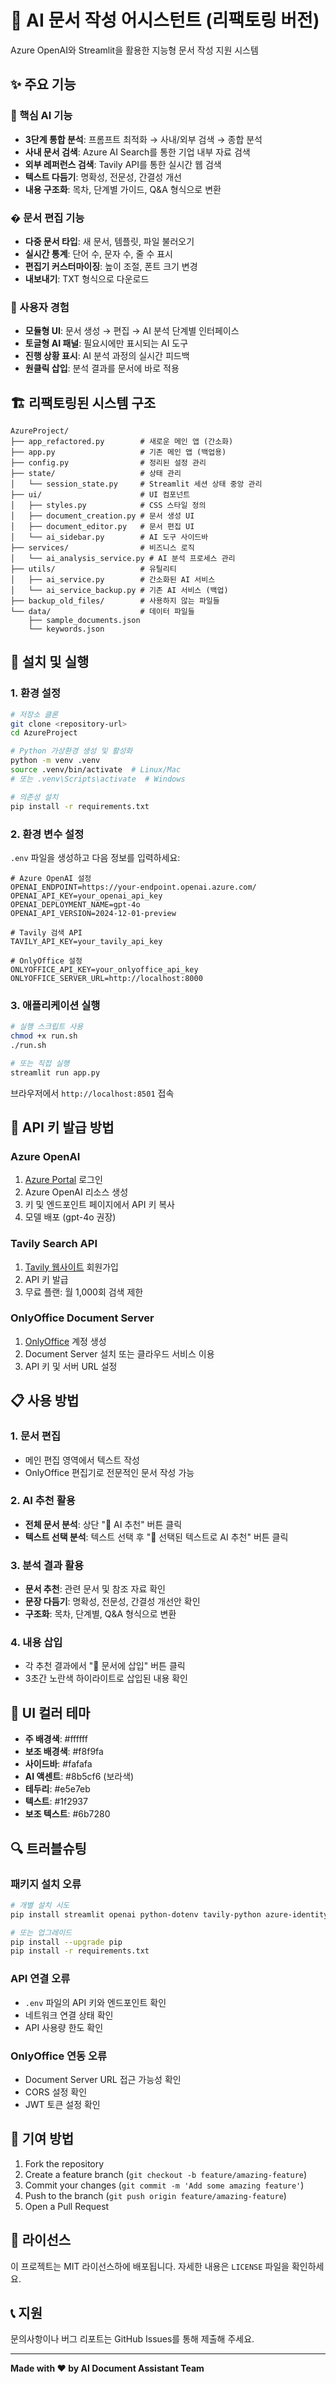 # 🤖 AI 문서 작성 어시스턴트 (리팩토링 버전)

Azure OpenAI와 Streamlit을 활용한 지능형 문서 작성 지원 시스템

## ✨ 주요 기능

### 🤖 핵심 AI 기능
- **3단계 통합 분석**: 프롬프트 최적화 → 사내/외부 검색 → 종합 분석
- **사내 문서 검색**: Azure AI Search를 통한 기업 내부 자료 검색
- **외부 레퍼런스 검색**: Tavily API를 통한 실시간 웹 검색
- **텍스트 다듬기**: 명확성, 전문성, 간결성 개선
- **내용 구조화**: 목차, 단계별 가이드, Q&A 형식으로 변환

### � 문서 편집 기능
- **다중 문서 타입**: 새 문서, 템플릿, 파일 불러오기
- **실시간 통계**: 단어 수, 문자 수, 줄 수 표시
- **편집기 커스터마이징**: 높이 조절, 폰트 크기 변경
- **내보내기**: TXT 형식으로 다운로드

### 🎨 사용자 경험
- **모듈형 UI**: 문서 생성 → 편집 → AI 분석 단계별 인터페이스
- **토글형 AI 패널**: 필요시에만 표시되는 AI 도구
- **진행 상황 표시**: AI 분석 과정의 실시간 피드백
- **원클릭 삽입**: 분석 결과를 문서에 바로 적용

## 🏗️ 리팩토링된 시스템 구조

```
AzureProject/
├── app_refactored.py        # 새로운 메인 앱 (간소화)
├── app.py                   # 기존 메인 앱 (백업용)
├── config.py                # 정리된 설정 관리
├── state/                   # 상태 관리
│   └── session_state.py     # Streamlit 세션 상태 중앙 관리
├── ui/                      # UI 컴포넌트
│   ├── styles.py            # CSS 스타일 정의
│   ├── document_creation.py # 문서 생성 UI
│   ├── document_editor.py   # 문서 편집 UI
│   └── ai_sidebar.py        # AI 도구 사이드바
├── services/                # 비즈니스 로직
│   └── ai_analysis_service.py # AI 분석 프로세스 관리
├── utils/                   # 유틸리티
│   ├── ai_service.py        # 간소화된 AI 서비스
│   └── ai_service_backup.py # 기존 AI 서비스 (백업)
├── backup_old_files/        # 사용하지 않는 파일들
└── data/                    # 데이터 파일들
    ├── sample_documents.json
    └── keywords.json
```

## 🚀 설치 및 실행

### 1. 환경 설정

```bash
# 저장소 클론
git clone <repository-url>
cd AzureProject

# Python 가상환경 생성 및 활성화
python -m venv .venv
source .venv/bin/activate  # Linux/Mac
# 또는 .venv\Scripts\activate  # Windows

# 의존성 설치
pip install -r requirements.txt
```

### 2. 환경 변수 설정

`.env` 파일을 생성하고 다음 정보를 입력하세요:

```env
# Azure OpenAI 설정
OPENAI_ENDPOINT=https://your-endpoint.openai.azure.com/
OPENAI_API_KEY=your_openai_api_key
OPENAI_DEPLOYMENT_NAME=gpt-4o
OPENAI_API_VERSION=2024-12-01-preview

# Tavily 검색 API
TAVILY_API_KEY=your_tavily_api_key

# OnlyOffice 설정
ONLYOFFICE_API_KEY=your_onlyoffice_api_key
ONLYOFFICE_SERVER_URL=http://localhost:8000
```

### 3. 애플리케이션 실행

```bash
# 실행 스크립트 사용
chmod +x run.sh
./run.sh

# 또는 직접 실행
streamlit run app.py
```

브라우저에서 `http://localhost:8501` 접속

## 🔧 API 키 발급 방법

### Azure OpenAI
1. [Azure Portal](https://portal.azure.com) 로그인
2. Azure OpenAI 리소스 생성
3. 키 및 엔드포인트 페이지에서 API 키 복사
4. 모델 배포 (gpt-4o 권장)

### Tavily Search API
1. [Tavily 웹사이트](https://tavily.com) 회원가입
2. API 키 발급
3. 무료 플랜: 월 1,000회 검색 제한

### OnlyOffice Document Server
1. [OnlyOffice](https://www.onlyoffice.com) 계정 생성
2. Document Server 설치 또는 클라우드 서비스 이용
3. API 키 및 서버 URL 설정

## 📋 사용 방법

### 1. 문서 편집
- 메인 편집 영역에서 텍스트 작성
- OnlyOffice 편집기로 전문적인 문서 작성 가능

### 2. AI 추천 활용
- **전체 문서 분석**: 상단 "🤖 AI 추천" 버튼 클릭
- **텍스트 선택 분석**: 텍스트 선택 후 "🎯 선택된 텍스트로 AI 추천" 버튼 클릭

### 3. 분석 결과 활용
- **문서 추천**: 관련 문서 및 참조 자료 확인
- **문장 다듬기**: 명확성, 전문성, 간결성 개선안 확인
- **구조화**: 목차, 단계별, Q&A 형식으로 변환

### 4. 내용 삽입
- 각 추천 결과에서 "📝 문서에 삽입" 버튼 클릭
- 3초간 노란색 하이라이트로 삽입된 내용 확인

## 🎨 UI 컬러 테마

- **주 배경색**: #ffffff
- **보조 배경색**: #f8f9fa
- **사이드바**: #fafafa
- **AI 액센트**: #8b5cf6 (보라색)
- **테두리**: #e5e7eb
- **텍스트**: #1f2937
- **보조 텍스트**: #6b7280

## 🔍 트러블슈팅

### 패키지 설치 오류
```bash
# 개별 설치 시도
pip install streamlit openai python-dotenv tavily-python azure-identity python-docx

# 또는 업그레이드
pip install --upgrade pip
pip install -r requirements.txt
```

### API 연결 오류
- `.env` 파일의 API 키와 엔드포인트 확인
- 네트워크 연결 상태 확인
- API 사용량 한도 확인

### OnlyOffice 연동 오류
- Document Server URL 접근 가능성 확인
- CORS 설정 확인
- JWT 토큰 설정 확인

## 🤝 기여 방법

1. Fork the repository
2. Create a feature branch (`git checkout -b feature/amazing-feature`)
3. Commit your changes (`git commit -m 'Add some amazing feature'`)
4. Push to the branch (`git push origin feature/amazing-feature`)
5. Open a Pull Request

## 📄 라이선스

이 프로젝트는 MIT 라이선스하에 배포됩니다. 자세한 내용은 `LICENSE` 파일을 확인하세요.

## 📞 지원

문의사항이나 버그 리포트는 GitHub Issues를 통해 제출해 주세요.

---

**Made with ❤️ by AI Document Assistant Team**